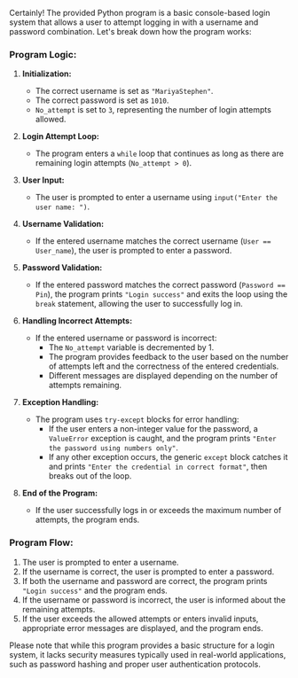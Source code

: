 Certainly! The provided Python program is a basic console-based login system that allows a user to attempt logging in with a username and password combination. Let's break down how the program works:

### Program Logic:
1. **Initialization:**
   - The correct username is set as `"MariyaStephen"`.
   - The correct password is set as `1010`.
   - `No_attempt` is set to `3`, representing the number of login attempts allowed.

2. **Login Attempt Loop:**
   - The program enters a `while` loop that continues as long as there are remaining login attempts (`No_attempt > 0`).

3. **User Input:**
   - The user is prompted to enter a username using `input("Enter the user name: ")`.

4. **Username Validation:**
   - If the entered username matches the correct username (`User == User_name`), the user is prompted to enter a password.

5. **Password Validation:**
   - If the entered password matches the correct password (`Password == Pin`), the program prints `"Login success"` and exits the loop using the `break` statement, allowing the user to successfully log in.

6. **Handling Incorrect Attempts:**
   - If the entered username or password is incorrect:
     - The `No_attempt` variable is decremented by 1.
     - The program provides feedback to the user based on the number of attempts left and the correctness of the entered credentials.
     - Different messages are displayed depending on the number of attempts remaining.

7. **Exception Handling:**
   - The program uses `try-except` blocks for error handling:
     - If the user enters a non-integer value for the password, a `ValueError` exception is caught, and the program prints `"Enter the password using numbers only"`.
     - If any other exception occurs, the generic `except` block catches it and prints `"Enter the credential in correct format"`, then breaks out of the loop.

8. **End of the Program:**
   - If the user successfully logs in or exceeds the maximum number of attempts, the program ends.

### Program Flow:
1. The user is prompted to enter a username.
2. If the username is correct, the user is prompted to enter a password.
3. If both the username and password are correct, the program prints `"Login success"` and the program ends.
4. If the username or password is incorrect, the user is informed about the remaining attempts.
5. If the user exceeds the allowed attempts or enters invalid inputs, appropriate error messages are displayed, and the program ends.

Please note that while this program provides a basic structure for a login system, it lacks security measures typically used in real-world applications, such as password hashing and proper user authentication protocols.
